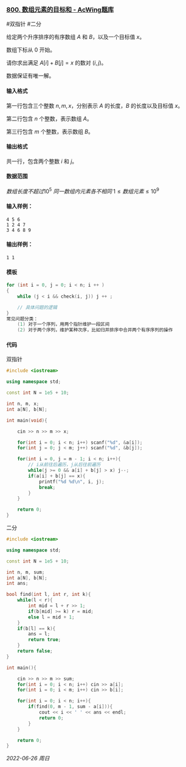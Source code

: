 ### [800. 数组元素的目标和 - AcWing题库](https://www.acwing.com/problem/content/802/)

#双指针 #二分

给定两个升序排序的有序数组 $A$ 和 $B$，以及一个目标值 $x$。

数组下标从 $0$ 开始。

请你求出满足 $A[i]+B[j]=x$ 的数对 $(i,j)$。

数据保证有唯一解。

#### 输入格式

第一行包含三个整数 $n,m,x$，分别表示 $A$ 的长度，$B$ 的长度以及目标值 $x$。

第二行包含 $n$ 个整数，表示数组 $A$。

第三行包含 $m$ 个整数，表示数组 $B$。

#### 输出格式

共一行，包含两个整数 $i$ 和 $j$。

#### 数据范围

$数组长度不超过 10^5$
$同一数组内元素各不相同$
$1≤数组元素≤10^9$

#### 输入样例：

```in
4 5 6
1 2 4 7
3 4 6 8 9
```

#### 输出样例：

```out
1 1
```

#### 模板

```cpp
for (int i = 0, j = 0; i < n; i ++ )
{
    while (j < i && check(i, j)) j ++ ;

    // 具体问题的逻辑
}
常见问题分类：
    (1) 对于一个序列，用两个指针维护一段区间
    (2) 对于两个序列，维护某种次序，比如归并排序中合并两个有序序列的操作
```



#### 代码

双指针
```cpp
#include <iostream>

using namespace std;

const int N = 1e5 + 10;

int n, m, x;
int a[N], b[N];

int main(void){

    cin >> n >> m >> x;

    for(int i = 0; i < n; i++) scanf("%d", &a[i]);
    for(int j = 0; j < m; j++) scanf("%d", &b[j]);

    for(int i = 0, j = m - 1; i < n; i++){
        // i从前往后遍历，j从后往前遍历
        while(j >= 0 && a[i] + b[j] > x) j--;
        if(a[i] + b[j] == x){
            printf("%d %d\n", i, j);
            break;
        }
    }

    return 0;
}
```

二分
```cpp
#include <iostream>

using namespace std;

const int N = 1e5 + 10;

int n, m, sum;
int a[N], b[N];
int ans;

bool find(int l, int r, int k){
    while(l < r){
        int mid = l + r >> 1;
        if(b[mid] >= k) r = mid;
        else l = mid + 1;
    }
    if(b[l] == k){
        ans = l;
        return true;
    }
    return false;
}

int main(){

    cin >> n >> m >> sum;
    for(int i = 0; i < n; i++) cin >> a[i];
    for(int i = 0; i < m; i++) cin >> b[i];

    for(int i = 0; i < n; i++){
        if(find(0, m - 1, sum - a[i])){
            cout << i << ' ' << ans << endl;
            return 0;
        }
    }

    return 0;
}
```

*2022-06-26 周日*